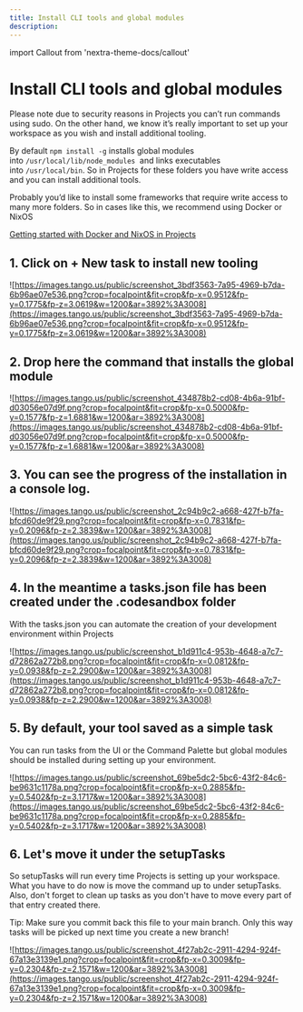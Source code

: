 ```yaml
---
title: Install CLI tools and global modules
description:
---
```


import Callout from 'nextra-theme-docs/callout'

# Install CLI tools and global modules

Please note due to security reasons in Projects you can’t run commands using sudo. On the other hand, we know it’s really important to set up your workspace as you wish and install additional tooling.

By default `npm install -g` installs global modules into `/usr/local/lib/node_modules`
 and links executables into `/usr/local/bin`. So in Projects for these folders you have write access and you can install additional tools.

Probably you’d like to install some frameworks that require write access to many more folders. So in cases like this, we recommend using Docker or NixOS 

[Getting started with Docker and NixOS in Projects](https://www.notion.so/Getting-started-with-Docker-and-NixOS-in-Projects-2e02214259114e0e9a3e863804af4025)

## 1. Click on + New task to install new tooling

![https://images.tango.us/public/screenshot_3bdf3563-7a95-4969-b7da-6b96ae07e536.png?crop=focalpoint&fit=crop&fp-x=0.9512&fp-y=0.1775&fp-z=3.0619&w=1200&ar=3892%3A3008](https://images.tango.us/public/screenshot_3bdf3563-7a95-4969-b7da-6b96ae07e536.png?crop=focalpoint&fit=crop&fp-x=0.9512&fp-y=0.1775&fp-z=3.0619&w=1200&ar=3892%3A3008)

## 2. Drop here the command that installs the global module

![https://images.tango.us/public/screenshot_434878b2-cd08-4b6a-91bf-d03056e07d9f.png?crop=focalpoint&fit=crop&fp-x=0.5000&fp-y=0.1577&fp-z=1.6881&w=1200&ar=3892%3A3008](https://images.tango.us/public/screenshot_434878b2-cd08-4b6a-91bf-d03056e07d9f.png?crop=focalpoint&fit=crop&fp-x=0.5000&fp-y=0.1577&fp-z=1.6881&w=1200&ar=3892%3A3008)

## 3. You can see the progress of the installation in a console log.

![https://images.tango.us/public/screenshot_2c94b9c2-a668-427f-b7fa-bfcd60de9f29.png?crop=focalpoint&fit=crop&fp-x=0.7831&fp-y=0.2096&fp-z=2.3839&w=1200&ar=3892%3A3008](https://images.tango.us/public/screenshot_2c94b9c2-a668-427f-b7fa-bfcd60de9f29.png?crop=focalpoint&fit=crop&fp-x=0.7831&fp-y=0.2096&fp-z=2.3839&w=1200&ar=3892%3A3008)

## 4. In the meantime a tasks.json file has been created under the .codesandbox folder

With the tasks.json you can automate the creation of your development environment within Projects

![https://images.tango.us/public/screenshot_b1d911c4-953b-4648-a7c7-d72862a272b8.png?crop=focalpoint&fit=crop&fp-x=0.0812&fp-y=0.0938&fp-z=2.2900&w=1200&ar=3892%3A3008](https://images.tango.us/public/screenshot_b1d911c4-953b-4648-a7c7-d72862a272b8.png?crop=focalpoint&fit=crop&fp-x=0.0812&fp-y=0.0938&fp-z=2.2900&w=1200&ar=3892%3A3008)

## 5. By default, your tool saved as a simple task

You can run tasks from the UI or the Command Palette but global modules should be installed during setting up your environment.

![https://images.tango.us/public/screenshot_69be5dc2-5bc6-43f2-84c6-be9631c1178a.png?crop=focalpoint&fit=crop&fp-x=0.2885&fp-y=0.5402&fp-z=3.1717&w=1200&ar=3892%3A3008](https://images.tango.us/public/screenshot_69be5dc2-5bc6-43f2-84c6-be9631c1178a.png?crop=focalpoint&fit=crop&fp-x=0.2885&fp-y=0.5402&fp-z=3.1717&w=1200&ar=3892%3A3008)

## 6. Let's move it under the setupTasks

So setupTasks will run every time Projects is setting up your workspace. What you have to do now is move the command up to under setupTasks. Also, don't forget to clean up tasks as you don't have to move every part of that entry created there.

<Callout>
Tip: Make sure you commit back this file to your main branch. Only this way tasks will be picked up next time you create a new branch!
</Callout>

![https://images.tango.us/public/screenshot_4f27ab2c-2911-4294-924f-67a13e3139e1.png?crop=focalpoint&fit=crop&fp-x=0.3009&fp-y=0.2304&fp-z=2.1571&w=1200&ar=3892%3A3008](https://images.tango.us/public/screenshot_4f27ab2c-2911-4294-924f-67a13e3139e1.png?crop=focalpoint&fit=crop&fp-x=0.3009&fp-y=0.2304&fp-z=2.1571&w=1200&ar=3892%3A3008)